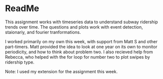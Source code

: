 # ReadMe

This assignment works with timeseries data to understand subway ridership trends over time. The questions and plots work with event detection, staionariy, and fourier tranformations. 

I worked primarily on my own this week, with support from Matt S and other part-timers. Matt provided the idea to look at one year on its own to monitor periodicity, and how to think about problem two. I also recieved help from Rebecca, who helped with the for loop for number two to plot swipes by ridership type.  

Note: I used my extension for the assignment this week.
